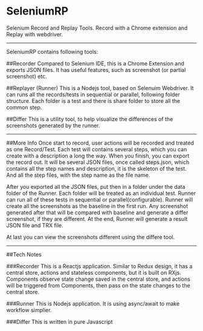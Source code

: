 # SeleniumRP
Selenium Record and Replay Tools. Record with a Chrome extension and Replay with webdriver.

---

SeleniumRP contains following tools:

##Recorder
Compared to Selenium IDE, this is a Chrome Extension and exports JSON files. It has useful features, such as screenshot (or partial screenshot) etc.

##Replayer (Runner)
This is a Nodejs tool, based on Selenuim Webdriver. It can runs all the records/tests in sequential or parallel, following folder structure. Each folder is a test and there is share folder to store all the common step.

##Differ
This is a utility tool, to help visualize the differences of the screenshots generated by the runner.

---

##More Info
Once start to record, user actions will be recorded and treated as one Record/Test. Each test will contains several steps, which you can create with a description a long the way. When you finish, you can export the record out. It will be several JSON files, once called steps.json, which contains all the step names and description, it is the skeleton of the test. And all the step files, with the step name as the file name.

After you exported all the JSON files, put then in a folder under the data folder of the Runner. Each folder will be treated as an individual test. Runner can run all of these tests in sequential or parallel(configurable). Runner will create all the screenshots as the baseline in the first run. Any screenshot generated after that will be compared with baseline and generate a differ screenshot, if they are different. At the end, Runner will generate a result JSON file and TRX file.

At last you can view the screenshots different using the differe tool.

---

##Tech Notes

###Recorder
This is a Reactjs application. Similar to Redux design, it has a central store, actions and stateless components, but it is built on RXjs. Components observe state change saved in the central store, and actions will be triggered from Components, then pass on the state changes to the central store.

###Runner
This is Nodejs application. It is using async/await to make workflow simplier.

###Differ
This is written in pure Javascript



